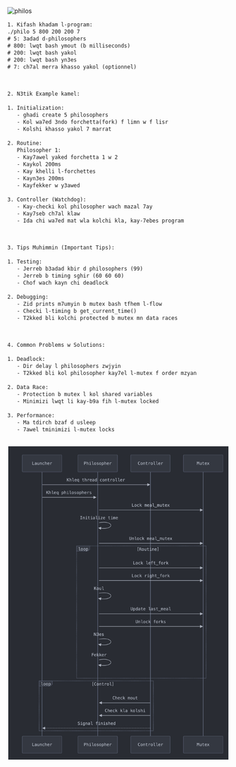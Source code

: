 ![philos](https://miro.medium.com/v2/resize:fit:1400/format:webp/1*SgvX2GrPpDSbT21wyiYB7g.png)

```
1. Kifash khadam l-program:
./philo 5 800 200 200 7
# 5: 3adad d-philosophers
# 800: lwqt bash ymout (b milliseconds)
# 200: lwqt bash yakol
# 200: lwqt bash yn3es
# 7: ch7al merra khasso yakol (optionnel)

```
<br>

```
2. N3tik Example kamel:

1. Initialization:
   - ghadi create 5 philosophers
   - Kol wa7ed 3ndo forchetta(fork) f limn w f lisr
   - Kolshi khasso yakol 7 marrat

2. Routine:
   Philosopher 1:
   - Kay7awel yaked forchetta 1 w 2
   - Kaykol 200ms
   - Kay khelli l-forchettes
   - Kayn3es 200ms
   - Kayfekker w y3awed

3. Controller (Watchdog):
   - Kay-checki kol philosopher wach mazal 7ay
   - Kay7seb ch7al klaw
   - Ida chi wa7ed mat wla kolchi kla, kay-7ebes program
```

<br>

```
3. Tips Muhimmin (Important Tips):

1. Testing:
   - Jerreb b3adad kbir d philosophers (99)
   - Jerreb b timing sghir (60 60 60)
   - Chof wach kayn chi deadlock

2. Debugging:
   - Zid prints m7umyin b mutex bash tfhem l-flow
   - Checki l-timing b get_current_time()
   - T2kked bli kolchi protected b mutex mn data races
```

<br>

```
4. Common Problems w Solutions:

1. Deadlock:
   - Dir delay l philosophers zwjyin
   - T2kked bli kol philosopher kay7el l-mutex f order mzyan

2. Data Race:
   - Protection b mutex l kol shared variables
   - Minimizi lwqt li kay-b9a fih l-mutex locked

3. Performance:
   - Ma tdirch bzaf d usleep
   - 7awel tminimizi l-mutex locks
```
<br>

<div align="center">
    <img src="./img.png" alt="Description of image" width="500"/>
</div>

